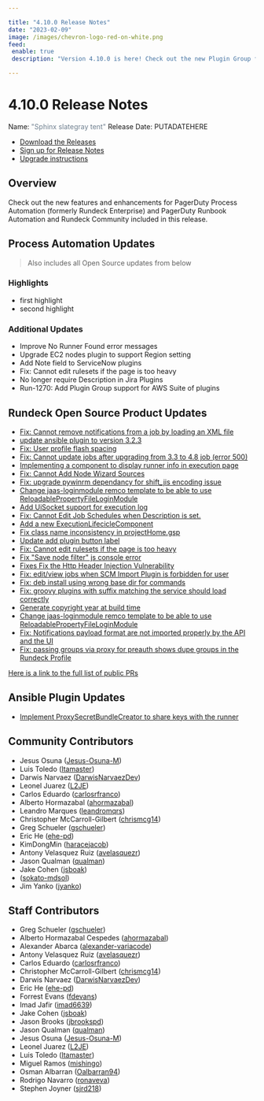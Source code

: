 ```yaml
---

title: "4.10.0 Release Notes"
date: "2023-02-09"
image: /images/chevron-logo-red-on-white.png
feed:
 enable: true
 description: "Version 4.10.0 is here! Check out the new Plugin Group for AWS plugins."

---
```


# 4.10.0 Release Notes

Name: <span style="color: slategray"><span class="glyphicon glyphicon-tent"></span> "Sphinx slategray tent"</span>
Release Date: PUTADATEHERE

- [Download the Releases](https://download.rundeck.com/)
- [Sign up for Release Notes](https://www.rundeck.com/release-notes-signup)
- [Upgrade instructions](/upgrading/)

## Overview

Check out the new features and enhancements for PagerDuty Process Automation (formerly Rundeck Enterprise) and PagerDuty Runbook Automation and Rundeck Community included in this release.

## Process Automation Updates

> Also includes all Open Source updates from below

### Highlights

- first highlight
- second highlight

### Additional Updates


* Improve No Runner Found error messages
* Upgrade EC2 nodes plugin to support Region setting
* Add Note field to ServiceNow plugins
* Fix: Cannot edit rulesets if the page is too heavy
* No longer require Description in Jira Plugins
* Run-1270: Add Plugin Group support for AWS Suite of plugins


## Rundeck Open Source Product Updates

* [Fix: Cannot remove notifications from a job by loading an XML file](https://github.com/rundeck/rundeck/pull/8118)
* [update ansible plugin to version 3.2.3](https://github.com/rundeck/rundeck/pull/8117)
* [Fix: User profile flash spacing](https://github.com/rundeck/rundeck/pull/8115)
* [Fix: Cannot update jobs after upgrading from 3.3 to 4.8 job (error 500)](https://github.com/rundeck/rundeck/pull/8112)
* [Implementing a component to display runner info in execution page](https://github.com/rundeck/rundeck/pull/8108)
* [Fix: Cannot Add Node Wizard Sources](https://github.com/rundeck/rundeck/pull/8100)
* [Fix: upgrade pywinrm dependancy for shift_jis encoding issue](https://github.com/rundeck/rundeck/pull/8098)
* [Change jaas-loginmodule remco template to be able to use ReloadablePropertyFileLoginModule](https://github.com/rundeck/rundeck/pull/8094)
* [Add UiSocket support for execution log](https://github.com/rundeck/rundeck/pull/8092)
* [Fix: Cannot Edit Job Schedules when Description is set.](https://github.com/rundeck/rundeck/pull/8091)
* [Add a new ExecutionLifecicleComponent](https://github.com/rundeck/rundeck/pull/8083)
* [Fix class name inconsistency in projectHome.gsp](https://github.com/rundeck/rundeck/pull/8082)
* [Update add plugin button label](https://github.com/rundeck/rundeck/pull/8080)
* [Fix: Cannot edit rulesets if the page is too heavy](https://github.com/rundeck/rundeck/pull/8076)
* [Fix &quot;Save node filter&quot; js console error](https://github.com/rundeck/rundeck/pull/8072)
* [Fixes Fix the Http Header Injection Vulnerability](https://github.com/rundeck/rundeck/pull/8070)
* [Fix: edit/view jobs when SCM Import Plugin is forbidden for user](https://github.com/rundeck/rundeck/pull/8047)
* [Fix: deb install using wrong base dir for commands](https://github.com/rundeck/rundeck/pull/8043)
* [Fix: groovy plugins with suffix matching the service should load correctly](https://github.com/rundeck/rundeck/pull/8034)
* [Generate copyright year at build time](https://github.com/rundeck/rundeck/pull/8033)
* [Change jaas-loginmodule remco template to be able to use ReloadablePropertyFileLoginModule](https://github.com/rundeck/rundeck/pull/8018)
* [Fix: Notifications payload format are not imported properly by the API and the UI](https://github.com/rundeck/rundeck/pull/8005)
* [Fix: passing groups via proxy for preauth shows dupe groups in the Rundeck Profile](https://github.com/rundeck/rundeck/pull/7982)


[Here is a link to the full list of public PRs](https://github.com/rundeck/rundeck/pulls?q=is%3Apr+milestone%3A4.10.0+is%3Aclosed)

## Ansible Plugin Updates
* [Implement ProxySecretBundleCreator to share keys with the runner](https://github.com/rundeck-plugins/ansible-plugin/pull/330)


## Community Contributors

* Jesus Osuna ([Jesus-Osuna-M](https://github.com/Jesus-Osuna-M))
* Luis Toledo ([ltamaster](https://github.com/ltamaster))
* Darwis Narvaez ([DarwisNarvaezDev](https://github.com/DarwisNarvaezDev))
* Leonel Juarez ([L2JE](https://github.com/L2JE))
* Carlos Eduardo ([carlosrfranco](https://github.com/carlosrfranco))
* Alberto Hormazabal ([ahormazabal](https://github.com/ahormazabal))
* Leandro Marques ([leandromqrs](https://github.com/leandromqrs))
* Christopher McCarroll-Gilbert ([chrismcg14](https://github.com/chrismcg14))
* Greg Schueler ([gschueler](https://github.com/gschueler))
* Eric He ([ehe-pd](https://github.com/ehe-pd))
* KimDongMin ([haracejacob](https://github.com/haracejacob))
* Antony Velasquez Ruiz ([avelasquezr](https://github.com/avelasquezr))
* Jason Qualman ([qualman](https://github.com/qualman))
* Jake Cohen ([jsboak](https://github.com/jsboak))
*  ([sokato-mdsol](https://github.com/sokato-mdsol))
* Jim Yanko ([jyanko](https://github.com/jyanko))


## Staff Contributors

* Greg Schueler ([gschueler](https://github.com/gschueler))
* Alberto Hormazabal Cespedes ([ahormazabal](https://github.com/ahormazabal))
* Alexander Abarca ([alexander-variacode](https://github.com/alexander-variacode))
* Antony Velasquez Ruiz ([avelasquezr](https://github.com/avelasquezr))
* Carlos Eduardo ([carlosrfranco](https://github.com/carlosrfranco))
* Christopher McCarroll-Gilbert ([chrismcg14](https://github.com/chrismcg14))
* Darwis Narvaez ([DarwisNarvaezDev](https://github.com/DarwisNarvaezDev))
* Eric He ([ehe-pd](https://github.com/ehe-pd))
* Forrest Evans ([fdevans](https://github.com/fdevans))
* Imad Jafir ([imad6639](https://github.com/imad6639))
* Jake Cohen ([jsboak](https://github.com/jsboak))
* Jason Brooks ([jbrookspd](https://github.com/jbrookspd))
* Jason Qualman ([qualman](https://github.com/qualman))
* Jesus Osuna ([Jesus-Osuna-M](https://github.com/Jesus-Osuna-M))
* Leonel Juarez ([L2JE](https://github.com/L2JE))
* Luis Toledo ([ltamaster](https://github.com/ltamaster))
* Miguel Ramos ([mishingo](https://github.com/mishingo))
* Osman Albarran ([Oalbarran94](https://github.com/Oalbarran94))
* Rodrigo Navarro ([ronaveva](https://github.com/ronaveva))
* Stephen Joyner ([sjrd218](https://github.com/sjrd218))
